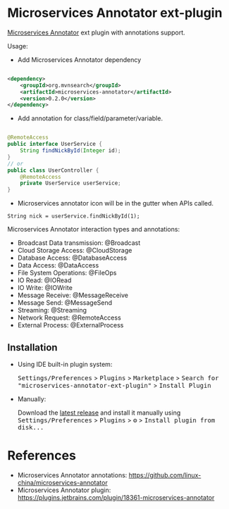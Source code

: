 Microservices Annotator ext-plugin
===================================

<!-- Plugin description -->

[Microservices Annotator](https://plugins.jetbrains.com/plugin/18361-microservices-annotator) ext plugin with annotations support.

Usage:

* Add Microservices Annotator dependency

```xml

<dependency>
    <groupId>org.mvnsearch</groupId>
    <artifactId>microservices-annotator</artifactId>
    <version>0.2.0</version>
</dependency>
```

* Add annotation for class/field/parameter/variable.

```java

@RemoteAccess
public interface UserService {
    String findNickById(Integer id);
}
// or 
public class UserController {
    @RemoteAccess
    private UserService userService;
}
```

* Microservices annotator icon will be in the gutter when APIs called.

```
String nick = userService.findNickById(1);
```

Microservices Annotator interaction types and annotations:

* Broadcast Data transmission: @Broadcast
* Cloud Storage Access: @CloudStorage
* Database Access: @DatabaseAccess
* Data Access: @DataAccess
* File System Operations: @FileOps
* IO Read: @IORead
* IO Write: @IOWrite
* Message Receive: @MessageReceive
* Message Send: @MessageSend
* Streaming: @Streaming
* Network Request: @RemoteAccess
* External Process: @ExternalProcess

<!-- Plugin description end -->

## Installation

- Using IDE built-in plugin system:

  <kbd>Settings/Preferences</kbd> > <kbd>Plugins</kbd> > <kbd>Marketplace</kbd> > <kbd>Search for "microservices-annotator-ext-plugin"</kbd> >
  <kbd>Install Plugin</kbd>

- Manually:

  Download the [latest release](https://github.com/linux-china/microservices-annotator-ext-plugin/releases/latest) and install it manually using
  <kbd>Settings/Preferences</kbd> > <kbd>Plugins</kbd> > <kbd>⚙️</kbd> > <kbd>Install plugin from disk...</kbd>

# References

* Microservices Annotator annotations: https://github.com/linux-china/microservices-annotator
* Microservices Annotator plugin: https://plugins.jetbrains.com/plugin/18361-microservices-annotator